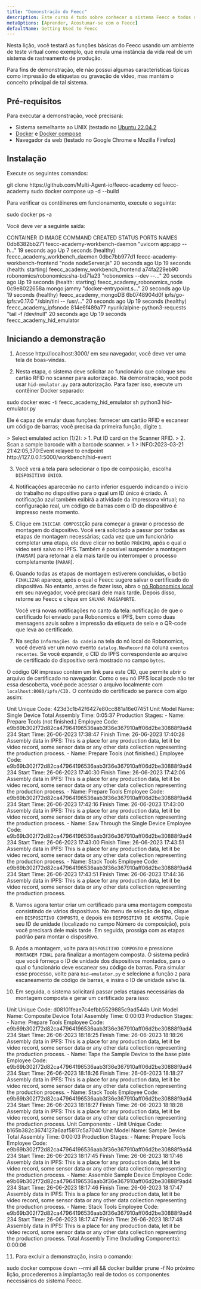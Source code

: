 ```yaml
---
title: "Demonstração do Feecc"
description: Este curso é tudo sobre conhecer o sistema Feecc e todos os seus componentes.
metaOptions: [Aprender, Acostumar-se com o Feecc]
defaultName: Getting Used to Feecc
---
```


<RoboAcademyText fWeight="500">
Nesta lição, você testará as funções básicas do Feecc usando um ambiente de teste virtual como exemplo, que emula uma instância da vida real de um sistema de rastreamento de produção.
</RoboAcademyText>

Para fins de demonstração, ele não possui algumas características típicas como impressão de etiquetas ou gravação de vídeo, mas mantém o conceito principal de tal sistema.

## Pré-requisitos

Para executar a demonstração, você precisará:

- Sistema semelhante ao UNIX (testado no [Ubuntu 22.04.2](https://releases.ubuntu.com/jammy/)
- [Docker](https://docs.docker.com/engine/install/ubuntu/) e [Docker compose](https://docs.docker.com/compose/)
- Navegador da web (testado no Google Chrome e Mozilla Firefox)

## Instalação

Execute os seguintes comandos:

<LessonCodeWrapper language="bash">
git clone https://github.com/Multi-Agent-io/feecc-academy
cd feecc-academy
sudo docker compose up -d --build
</LessonCodeWrapper>

Para verificar os contêineres em funcionamento, execute o seguinte:

<LessonCodeWrapper language="bash">
sudo docker ps -a
</LessonCodeWrapper>

Você deve ver a seguinte saída:

<LessonCodeWrapper language="bash" codeClass="big-code" noLines noCopyIcon>
CONTAINER ID   IMAGE                               COMMAND                  CREATED          STATUS                             PORTS     NAMES
0db8382bb271   feecc-academy-workbench-daemon      "uvicorn app:app --h…"   19 seconds ago   Up 7 seconds (healthy)                       feecc_academy_workbench_daemon
0dbc7bb977d1   feecc-academy-workbench-frontend    "node nodeServer.js"     20 seconds ago   Up 19 seconds (health: starting)             feecc_academy_workbench_frontend
a74fa229eb90   robonomics/robonomics:sha-bd71a23   "robonomics --dev --…"   20 seconds ago   Up 19 seconds (health: starting)             feecc_academy_robonomics_node
0c9e8022658a   mongo:jammy                         "docker-entrypoint.s…"   20 seconds ago   Up 19 seconds (healthy)                      feecc_academy_mongoDB
6b0748904d0f   ipfs/go-ipfs:v0.17.0                "/sbin/tini -- /usr/…"   20 seconds ago   Up 19 seconds (healthy)                      feecc_academy_ipfsnode
814e6f489a77   nyurik/alpine-python3-requests      "tail -f /dev/null"      20 seconds ago   Up 19 seconds                                feecc_academy_hid_emulator
</LessonCodeWrapper>

## Iniciando a demonstração

1. Acesse http://localhost:3000/ em seu navegador, você deve ver uma tela de boas-vindas.

2. Nesta etapa, o sistema deve solicitar ao funcionário que coloque seu cartão RFID no scanner para autorização. Na demonstração, você pode usar `hid-emulator.py` para autorização. Para fazer isso, execute um contêiner Docker separado:

<LessonCodeWrapper language="bash">
sudo docker exec -ti feecc_academy_hid_emulator sh
python3 hid-emulator.py
</LessonCodeWrapper>

Ele é capaz de emular duas funções: fornecer um cartão RFID e escanear um código de barras; você precisa da primeira função, digite `1`.

<LessonCodeWrapper language="bash" codeClass="big-code" noLines noCopyIcon>
> Select emulated action (1/2): 
>  1. Put ID card on the Scanner RFID.
>  2. Scan a sample barcode with a barcode scanner.
> 1
> INFO:2023-03-21 21:42:05,370:Event relayed to endpoint http://127.0.0.1:5000/workbench/hid-event
</LessonCodeWrapper>

3. Você verá a tela para selecionar o tipo de composição, escolha `DISPOSITIVO ÚNICO`.

<LessonImages src="feecc-course/menu.png" alt="Feecc start menu"/>

4. Notificações aparecerão no canto inferior esquerdo indicando o início do trabalho no dispositivo para o qual um ID único é criado. A notificação azul também exibirá a atividade da impressora virtual; na configuração real, um código de barras com o ID do dispositivo é impresso neste momento.

<LessonImages src="feecc-course/single_device.png" alt="Single device composition"/>

5. Clique em `INICIAR COMPOSIÇÃO` para começar a gravar o processo de montagem do dispositivo. Você será solicitado a passar por todas as etapas de montagem necessárias; cada vez que um funcionário completar uma etapa, ele deve clicar no botão `PRÓXIMO`, após o qual o vídeo será salvo no IPFS. Também é possível suspender a montagem (`PAUSAR`) para retornar a ela mais tarde ou interromper o processo completamente (`PARAR`).

6. Quando todas as etapas de montagem estiverem concluídas, o botão `FINALIZAR` aparece, após o qual o Feecc sugere salvar o certificado do dispositivo. No entanto, antes de fazer isso, abra o [nó Robonomics local](https://polkadot.js.org/apps/?rpc=ws%3A%2F%2F127.0.0.1%3A9944#/explorer) em seu navegador, você precisará dele mais tarde. Depois disso, retorne ao Feecc e clique em `SALVAR PASSAPORTE`.
    
    Você verá novas notificações no canto da tela: notificação de que o certificado foi enviado para Robonomics e IPFS, bem como duas mensagens azuis sobre a impressão da etiqueta de selo e o QR-code que leva ao certificado.

<LessonImages src="feecc-course/single_certificate.png" alt="Cetrificate of single composition"/>

7. Na seção `Informações da cadeia` na tela do nó local do Robonomics, você deverá ver um novo evento `datalog.NewRecord` na coluna `eventos recentes`. Se você expandir, o CID do IPFS correspondente ao arquivo de certificado do dispositivo será mostrado no campo `bytes`.

<LessonImages src="feecc-course/single_datalog.png" alt="Datalog of single composition"/>

O código QR impresso contém um link para este CID, que permite abrir o arquivo de certificado no navegador. Como o seu nó IPFS local pode não ter essa descoberta, você pode acessar o arquivo localmente com `localhost:8080/ipfs/CID.` O conteúdo do certificado se parece com algo assim:

<LessonCodeWrapper language="json" codeClass="big-code" noLines noCopyIcon>
Unit Unique Code: 423d3c1b42f6427e80cc881a16e07451
Unit Model Name: Single Device
Total Assembly Time: 0:05:37
Production Stages:
- Name: Prepare Tools (not finished.)
  Employee Code: e9b69b302f72d82ca47964196536aab3f36e367910aff06d2be30888f9ad4234
  Start Time: 26-06-2023 17:38:47
  Finish Time: 26-06-2023 17:40:28
  Assembly data in IPFS: This is a place for any production data, let it be video
    record, some sensor data or any other data collection representing the production
    process.
- Name: Prepare Tools (not finished.)
  Employee Code: e9b69b302f72d82ca47964196536aab3f36e367910aff06d2be30888f9ad4234
  Start Time: 26-06-2023 17:40:30
  Finish Time: 26-06-2023 17:42:06
  Assembly data in IPFS: This is a place for any production data, let it be video
    record, some sensor data or any other data collection representing the production
    process.
- Name: Prepare Tools
  Employee Code: e9b69b302f72d82ca47964196536aab3f36e367910aff06d2be30888f9ad4234
  Start Time: 26-06-2023 17:42:16
  Finish Time: 26-06-2023 17:43:00
  Assembly data in IPFS: This is a place for any production data, let it be video
    record, some sensor data or any other data collection representing the production
    process.
- Name: Saw Through the Single Device
  Employee Code: e9b69b302f72d82ca47964196536aab3f36e367910aff06d2be30888f9ad4234
  Start Time: 26-06-2023 17:43:00
  Finish Time: 26-06-2023 17:43:51
  Assembly data in IPFS: This is a place for any production data, let it be video
    record, some sensor data or any other data collection representing the production
    process.
- Name: Stack Tools
  Employee Code: e9b69b302f72d82ca47964196536aab3f36e367910aff06d2be30888f9ad4234
  Start Time: 26-06-2023 17:43:51
  Finish Time: 26-06-2023 17:44:36
  Assembly data in IPFS: This is a place for any production data, let it be video
    record, some sensor data or any other data collection representing the production
    process.
</LessonCodeWrapper>

8. Vamos agora tentar criar um certificado para uma montagem composta consistindo de vários dispositivos. No menu de seleção de tipo, clique em `DISPOSITIVO COMPOSTO`, e depois em `DISPOSITIVO DE AMOSTRA`. Copie seu ID de unidade (localizado no campo Número de composição), pois você precisará dele mais tarde. Em seguida, prossiga com as etapas padrão para montar o dispositivo.

9. Após a montagem, volte para `DISPOSITIVO COMPOSTO` e pressione `MONTAGEM FINAL` para finalizar a montagem composta. O sistema pedirá que você forneça o ID de unidade dos dispositivos montados, para o qual o funcionário deve escanear seu código de barras. Para simular esse processo, volte para `hid-emulator.py` e selecione a função `2` para escaneamento de código de barras, e insira o ID de unidade salvo lá.

10. Em seguida, o sistema solicitará passar pelas etapas necessárias da montagem composta e gerar um certificado para isso:

<LessonCodeWrapper language="json" codeClass="big-code" noLines noCopyIcon>
Unit Unique Code: d08101feae7c4efbb5529885c9ad544b
Unit Model Name: Composite Device
Total Assembly Time: 0:00:03
Production Stages:
- Name: Prepare Tools
  Employee Code: e9b69b302f72d82ca47964196536aab3f36e367910aff06d2be30888f9ad4234
  Start Time: 26-06-2023 18:18:25
  Finish Time: 26-06-2023 18:18:26
  Assembly data in IPFS: This is a place for any production data, let it be video
    record, some sensor data or any other data collection representing the production
    process.
- Name: Tape the Sample Device to the base plate
  Employee Code: e9b69b302f72d82ca47964196536aab3f36e367910aff06d2be30888f9ad4234
  Start Time: 26-06-2023 18:18:26
  Finish Time: 26-06-2023 18:18:27
  Assembly data in IPFS: This is a place for any production data, let it be video
    record, some sensor data or any other data collection representing the production
    process.
- Name: Stack Tools
  Employee Code: e9b69b302f72d82ca47964196536aab3f36e367910aff06d2be30888f9ad4234
  Start Time: 26-06-2023 18:18:27
  Finish Time: 26-06-2023 18:18:28
  Assembly data in IPFS: This is a place for any production data, let it be video
    record, some sensor data or any other data collection representing the production
    process.
Unit Components:
- Unit Unique Code: b165b382c3674127a6aaf5817c5a7040
  Unit Model Name: Sample Device
  Total Assembly Time: 0:00:03
  Production Stages:
  - Name: Prepare Tools
    Employee Code: e9b69b302f72d82ca47964196536aab3f36e367910aff06d2be30888f9ad4234
    Start Time: 26-06-2023 18:17:45
    Finish Time: 26-06-2023 18:17:46
    Assembly data in IPFS: This is a place for any production data, let it be video
      record, some sensor data or any other data collection representing the production
      process.
  - Name: Assemble Sample Device
    Employee Code: e9b69b302f72d82ca47964196536aab3f36e367910aff06d2be30888f9ad4234
    Start Time: 26-06-2023 18:17:46
    Finish Time: 26-06-2023 18:17:47
    Assembly data in IPFS: This is a place for any production data, let it be video
      record, some sensor data or any other data collection representing the production
      process.
  - Name: Stack Tools
    Employee Code: e9b69b302f72d82ca47964196536aab3f36e367910aff06d2be30888f9ad4234
    Start Time: 26-06-2023 18:17:47
    Finish Time: 26-06-2023 18:17:48
    Assembly data in IPFS: This is a place for any production data, let it be video
      record, some sensor data or any other data collection representing the production
      process.
Total Assembly Time (Including Components): 0:00:06
</LessonCodeWrapper>

11. Para excluir a demonstração, insira o comando:

<LessonCodeWrapper language="bash">
sudo docker compose down --rmi all && docker builder prune -f
</LessonCodeWrapper>

<RoboAcademyText fWeight="500">
No próximo lição, procederemos à implantação real de todos os componentes necessários do sistema Feecc.
</RoboAcademyText>
